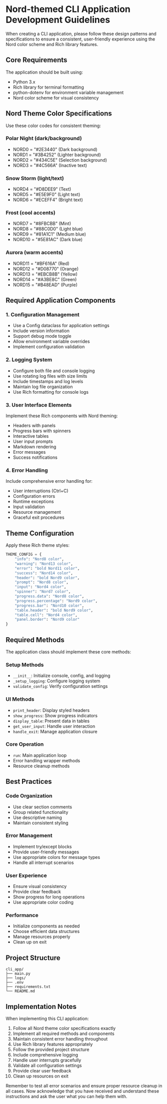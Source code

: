 # Nord-themed CLI Application Development Guidelines

When creating a CLI application, please follow these design patterns and specifications to ensure a consistent, user-friendly experience using the Nord color scheme and Rich library features.

## Core Requirements

The application should be built using:

- Python 3.x
- Rich library for terminal formatting
- python-dotenv for environment variable management
- Nord color scheme for visual consistency

## Nord Theme Color Specifications

Use these color codes for consistent theming:

### Polar Night (dark/background)

- NORD0 = "#2E3440" (Dark background)
- NORD1 = "#3B4252" (Lighter background)
- NORD2 = "#434C5E" (Selection background)
- NORD3 = "#4C566A" (Inactive text)

### Snow Storm (light/text)

- NORD4 = "#D8DEE9" (Text)
- NORD5 = "#E5E9F0" (Light text)
- NORD6 = "#ECEFF4" (Bright text)

### Frost (cool accents)

- NORD7 = "#8FBCBB" (Mint)
- NORD8 = "#88C0D0" (Light blue)
- NORD9 = "#81A1C1" (Medium blue)
- NORD10 = "#5E81AC" (Dark blue)

### Aurora (warm accents)

- NORD11 = "#BF616A" (Red)
- NORD12 = "#D08770" (Orange)
- NORD13 = "#EBCB8B" (Yellow)
- NORD14 = "#A3BE8C" (Green)
- NORD15 = "#B48EAD" (Purple)

## Required Application Components

### 1. Configuration Management

- Use a Config dataclass for application settings
- Include version information
- Support debug mode toggle
- Allow environment variable overrides
- Implement configuration validation

### 2. Logging System

- Configure both file and console logging
- Use rotating log files with size limits
- Include timestamps and log levels
- Maintain log file organization
- Use Rich formatting for console logs

### 3. User Interface Elements

Implement these Rich components with Nord theming:

- Headers with panels
- Progress bars with spinners
- Interactive tables
- User input prompts
- Markdown rendering
- Error messages
- Success notifications

### 4. Error Handling

Include comprehensive error handling for:

- User interruptions (Ctrl+C)
- Configuration errors
- Runtime exceptions
- Input validation
- Resource management
- Graceful exit procedures

## Theme Configuration

Apply these Rich theme styles:

```python
THEME_CONFIG = {
    "info": "Nord8 color",
    "warning": "Nord13 color",
    "error": "bold Nord11 color",
    "success": "Nord14 color",
    "header": "bold Nord9 color",
    "prompt": "Nord8 color",
    "input": "Nord4 color",
    "spinner": "Nord7 color",
    "progress.data": "Nord8 color",
    "progress.percentage": "Nord9 color",
    "progress.bar": "Nord10 color",
    "table.header": "bold Nord9 color",
    "table.cell": "Nord4 color",
    "panel.border": "Nord9 color"
}
```

## Required Methods

The application class should implement these core methods:

### Setup Methods

- `__init__`: Initialize console, config, and logging
- `_setup_logging`: Configure logging system
- `validate_config`: Verify configuration settings

### UI Methods

- `print_header`: Display styled headers
- `show_progress`: Show progress indicators
- `display_table`: Present data in tables
- `get_user_input`: Handle user interaction
- `handle_exit`: Manage application closure

### Core Operation

- `run`: Main application loop
- Error handling wrapper methods
- Resource cleanup methods

## Best Practices

### Code Organization

- Use clear section comments
- Group related functionality
- Use descriptive naming
- Maintain consistent styling

### Error Management

- Implement try/except blocks
- Provide user-friendly messages
- Use appropriate colors for message types
- Handle all interrupt scenarios

### User Experience

- Ensure visual consistency
- Provide clear feedback
- Show progress for long operations
- Use appropriate color coding

### Performance

- Initialize components as needed
- Choose efficient data structures
- Manage resources properly
- Clean up on exit

## Project Structure

```
cli_app/
├── main.py
├── logs/
├── .env
├── requirements.txt
└── README.md
```

## Implementation Notes

When implementing this CLI application:

1. Follow all Nord theme color specifications exactly
2. Implement all required methods and components
3. Maintain consistent error handling throughout
4. Use Rich library features appropriately
5. Follow the provided project structure
6. Include comprehensive logging
7. Handle user interrupts gracefully
8. Validate all configuration settings
9. Provide clear user feedback
10. Clean up resources on exit

Remember to test all error scenarios and ensure proper resource cleanup in all cases. Now acknowledge that you have received and understand these instructions and ask the user what you can help them with.
